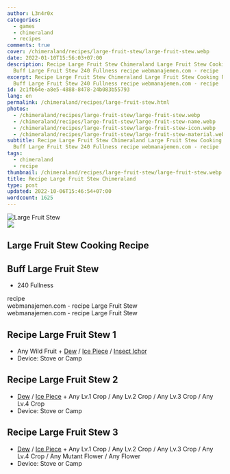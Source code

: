 ```yaml
---
author: L3n4r0x
categories:
  - games
  - chimeraland
  - recipes
comments: true
cover: /chimeraland/recipes/large-fruit-stew/large-fruit-stew.webp
date: 2022-01-10T15:56:03+07:00
description: Recipe Large Fruit Stew Chimeraland Large Fruit Stew Cooking Recipe
  Buff Large Fruit Stew 240 Fullness recipe webmanajemen.com - recipe
excerpt: Recipe Large Fruit Stew Chimeraland Large Fruit Stew Cooking Recipe
  Buff Large Fruit Stew 240 Fullness recipe webmanajemen.com - recipe
id: 2c1fb64e-a8e5-4888-8478-24b083b55793
lang: en
permalink: /chimeraland/recipes/large-fruit-stew.html
photos:
  - /chimeraland/recipes/large-fruit-stew/large-fruit-stew.webp
  - /chimeraland/recipes/large-fruit-stew/large-fruit-stew-name.webp
  - /chimeraland/recipes/large-fruit-stew/large-fruit-stew-icon.webp
  - /chimeraland/recipes/large-fruit-stew/large-fruit-stew-material.webp
subtitle: Recipe Large Fruit Stew Chimeraland Large Fruit Stew Cooking Recipe
  Buff Large Fruit Stew 240 Fullness recipe webmanajemen.com - recipe
tags:
  - chimeraland
  - recipe
thumbnail: /chimeraland/recipes/large-fruit-stew/large-fruit-stew.webp
title: Recipe Large Fruit Stew Chimeraland
type: post
updated: 2022-10-06T15:46:54+07:00
wordcount: 1625
---
```


<link
  rel="stylesheet"
  href="https://rawcdn.githack.com/dimaslanjaka/Web-Manajemen/870a349/css/bootstrap-5-3-0-alpha3-wrapper.css"
/>
<section id="bootstrap-wrapper">
  <div data-bs-theme="dark">
    <div class="card mb-2">
      <div class="card-body">
        <div class="row g-0">
          <div class="col-sm-4 position-relative mb-2">
            <img
              src="https://www.webmanajemen.com/chimeraland/recipes/large-fruit-stew/large-fruit-stew-material.webp"
              class="card-img fit-cover w-100 h-100"
              alt="Large Fruit Stew"
              data-fancybox="true"
            />
          </div>
          <div class="col-sm-8 mb-2">
            <div class="card-body">
              <div class="d-flex flex-row align-items-center mb-3">
                <img
                  class="d-inline-block me-2"
                  src="https://www.webmanajemen.com/chimeraland/recipes/large-fruit-stew/large-fruit-stew-icon.webp"
                  width="auto"
                  height="auto"
                  style="vertical-align: middle"
                />
                <h2 class="fs-5">Large Fruit Stew Cooking Recipe</h2>
              </div>
              <h2 class="card-title fs-5">Buff Large Fruit Stew</h2>
              <div class="card-text">
                <ul>
                  <li>240 Fullness</li>
                </ul>
              </div>
              <span class="badge rounded-pill">recipe</span>
            </div>
            <div class="card-footer text-end text-muted mt-auto">
              webmanajemen.com - recipe Large Fruit Stew
            </div>
          </div>
        </div>
      </div>
      <div class="card-footer text-end text-muted">
        webmanajemen.com - recipe Large Fruit Stew
      </div>
    </div>
    <div class="row mb-2">
      <div class="col-12 col-lg-6 recipe-item mb-2">
        <div class="card">
          <div class="card-body">
            <h2 class="card-title fs-5">Recipe Large Fruit Stew 1</h2>
            <div class="card-text">
              <ul>
                <li>
                  Any Wild Fruit<span> + </span
                  ><a
                    class="text-decoration-none text-primary"
                    href="/chimeraland/materials/dew.html"
                    >Dew</a
                  ><span> / </span
                  ><a
                    class="text-decoration-none text-primary"
                    href="/chimeraland/materials/ice-piece.html"
                    >Ice Piece</a
                  ><span> / </span
                  ><a
                    class="text-decoration-none text-primary"
                    href="/chimeraland/materials/insect-ichor.html"
                    >Insect Ichor</a
                  >
                </li>
                <li>Device: Stove or Camp</li>
              </ul>
            </div>
          </div>
        </div>
      </div>
      <div class="col-12 col-lg-6 recipe-item mb-2">
        <div class="card">
          <div class="card-body">
            <h2 class="card-title fs-5">Recipe Large Fruit Stew 2</h2>
            <div class="card-text">
              <ul>
                <li>
                  <a
                    class="text-decoration-none text-primary"
                    href="/chimeraland/materials/dew.html"
                    >Dew</a
                  ><span> / </span
                  ><a
                    class="text-decoration-none text-primary"
                    href="/chimeraland/materials/ice-piece.html"
                    >Ice Piece</a
                  ><span> + </span>Any Lv.1 Crop<span> / </span>Any Lv.2
                  Crop<span> / </span>Any Lv.3 Crop<span> / </span>Any Lv.4 Crop
                </li>
                <li>Device: Stove or Camp</li>
              </ul>
            </div>
          </div>
        </div>
      </div>
      <div class="col-12 col-lg-6 recipe-item mb-2">
        <div class="card">
          <div class="card-body">
            <h2 class="card-title fs-5">Recipe Large Fruit Stew 3</h2>
            <div class="card-text">
              <ul>
                <li>
                  <a
                    class="text-decoration-none text-primary"
                    href="/chimeraland/materials/dew.html"
                    >Dew</a
                  ><span> / </span
                  ><a
                    class="text-decoration-none text-primary"
                    href="/chimeraland/materials/ice-piece.html"
                    >Ice Piece</a
                  ><span> + </span>Any Lv.1 Crop<span> / </span>Any Lv.2
                  Crop<span> / </span>Any Lv.3 Crop<span> / </span>Any Lv.4
                  Crop<span> / </span>Any Mutant Flower<span> / </span>Any
                  Flower
                </li>
                <li>Device: Stove or Camp</li>
              </ul>
            </div>
          </div>
        </div>
      </div>
    </div>
  </div>
</section>